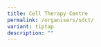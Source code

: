 ```yaml
---
title: Cell Therapy Centre
permalink: /organisers/sdct/
variant: tiptap
description: ""
---
```

<p></p>